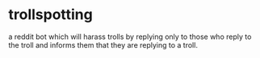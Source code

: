 # trollspotting
a reddit bot which will harass trolls by replying only to those who reply to the troll and informs them that they are replying to a troll.
